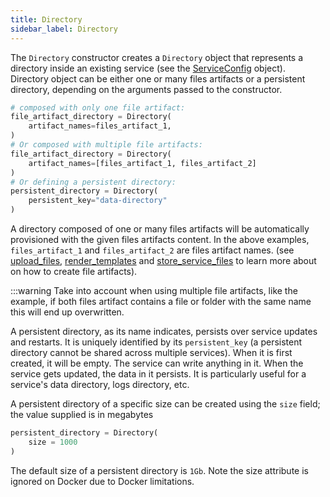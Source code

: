 ```yaml
---
title: Directory
sidebar_label: Directory
---
```


The `Directory` constructor creates a `Directory` object that represents a directory inside an existing service (see
the [ServiceConfig][service-config] object).
Directory object can be either one or many files artifacts or a persistent directory, depending on the arguments passed to the 
constructor.

```python
# composed with only one file artifact:
file_artifact_directory = Directory(
    artifact_names=files_artifact_1,
)
# Or composed with multiple file artifacts:
file_artifact_directory = Directory(
    artifact_names=[files_artifact_1, files_artifact_2] 
)
# Or defining a persistent directory:
persistent_directory = Directory(
    persistent_key="data-directory"
)
```

A directory composed of one or many files artifacts will be automatically provisioned with the given files artifacts content. In 
the above examples, `files_artifact_1` and `files_artifact_2` are files artifact names. (see [upload_files][upload-files-reference], 
[render_templates][render-templates-reference] and [store_service_files][store-service-reference] to learn more about 
on how to create file artifacts). 

:::warning
Take into account when using multiple file artifacts, like the example, if both files artifact contains a file or folder with the same name this will end up overwritten.

A persistent directory, as its name indicates, persists over service updates and restarts. It is uniquely identified 
by its `persistent_key` (a persistent directory cannot be shared across
multiple services). When it is first created, it will be empty. The service can write anything in it. When the service 
gets updated, the data in it persists. It is particularly useful for a service's data directory, logs directory, etc.

A persistent directory of a specific size can be created using the `size` field; the value supplied is in megabytes

```python
persistent_directory = Directory(
    size = 1000
)
```

The default size of a persistent directory is `1Gb`. Note the size attribute is ignored on Docker due to Docker limitations.

<!--------------- ONLY LINKS BELOW THIS POINT ---------------------->
[render-templates-reference]: ./plan.md#render_templates
[service-config]: ./service-config.md
[store-service-reference]: ./plan.md#store_service_files
[upload-files-reference]: ./plan.md#upload_files
